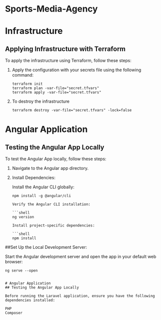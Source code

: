 # Sports-Media-Agency

# Infrastructure

## Applying Infrastructure with Terraform

To apply the infrastructure using Terraform, follow these steps:

1. Apply the configuration with your secrets file using the following command:

   ```shell
   terraform init
   terraform plan -var-file="secret.tfvars"
   terraform apply -var-file="secret.tfvars"

2. To destroy the infrastructure
   ```shell
   terraform destroy -var-file="secret.tfvars" -lock=false

# Angular Application
## Testing the Angular App Locally

To test the Angular App locally, follow these steps:

1. Navigate to the Angular app directory.

2. Install Dependencies:

   Install the Angular CLI globally:
   ```shell
   npm install -g @angular/cli

   Verify the Angular CLI installation:

   ```shell
   ng version

   Install project-specific dependencies:

   ```shell
   npm install

##Set Up the Local Development Server:

   Start the Angular development server and open the app in your default web browser:

   ```shell
   ng serve --open


# Angular Application
## Testing the Angular App Locally

Before running the Laravel application, ensure you have the following dependencies installed:

PHP
Composer

